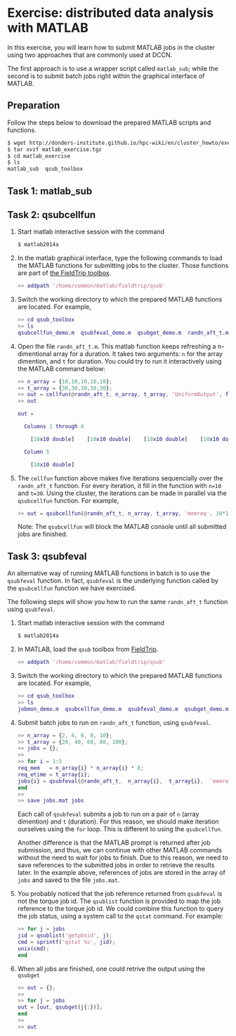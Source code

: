 # Exercise: distributed data analysis with MATLAB 

In this exercise, you will learn how to submit MATLAB jobs in the cluster using two approaches that are commonly used at DCCN.

The first approach is to use a wrapper script called `matlab_sub`; while the second is to submit batch jobs right within the graphical interface of MATLAB.

## Preparation

Follow the steps below to download the prepared MATLAB scripts and functions.

```bash
$ wget http://donders-institute.github.io/hpc-wiki/en/cluster_howto/exercise_3/matlab_exercise.tgz
$ tar xvzf matlab_exercise.tgz
$ cd matlab_exercise
$ ls
matlab_sub  qsub_toolbox
```

## Task 1: matlab_sub

## Task 2: qsubcellfun

1. Start matlab interactive session with the command

    ```bash
    $ matlab2014a
    ```

2. In the matlab graphical interface, type the following commands to load the MATLAB functions for submitting jobs to the cluster.  Those functions are part of [the FieldTrip toolbox](http://www.fieldtriptoolbox.org/).

    ```matlab
    >> addpath '/home/common/matlab/fieldtrip/qsub' 
    ```

3. Switch the working directory to which the prepared MATLAB functions are located. For example,

    ```matlab
    >> cd qsub_toolbox
    >> ls
    qsubcellfun_demo.m  qsubfeval_demo.m  qsubget_demo.m  randn_aft_t.m
    ```

4. Open the file `randn_aft_t.m`.  This matlab function keeps refreshing a n-dimentional array for a duration.  It takes two arguments: `n` for the array dimention, and `t` for duration. You could try to run it interactively using the MATLAB command below:

    ```matlab
    >> n_array = {10,10,10,10,10};
    >> t_array = {30,30,30,30,30};
    >> out = cellfun(@randn_aft_t, n_array, t_array, 'UniformOutput', false);
    >> out

    out = 

      Columns 1 through 4

        [10x10 double]    [10x10 double]    [10x10 double]    [10x10 double]

      Column 5

        [10x10 double]
    ```

5. The `cellfun` function above makes five iterations sequencially over the `randn_aft_t` function.  For every iteration, it fill in the function with `n=10` and `t=30`.  Using the cluster, the iterations can be made in parallel via the `qsubcellfun` function. For example,

    ```matlab
    >> out = qsubcellfun(@randn_aft_t, n_array, t_array, 'memreq', 10*10*8, 'timreq', 30, 'stack', 1);
    ```

    Note: The `qsubcellfun` will block the MATLAB console until all submitted jobs are finished.

## Task 3: qsubfeval

An alternative way of running MATLAB functions in batch is to use the `qsubfeval` function.  In fact, `qsubfeval` is the underlying function called by the `qsubcellfun` function we have exercised.

The following steps will show you how to run the same `randn_aft_t` function using `qsubfeval`.  

1. Start matlab interactive session with the command

    ```bash
    $ matlab2014a
    ```

2. In MATLAB, load the `qsub` toolbox from [FieldTrip](http://www.fieldtrip.org). 

    ```matlab
    >> addpath '/home/common/matlab/fieldtrip/qsub'
    ```

3. Switch the working directory to which the prepared MATLAB functions are located. For example,

    ```matlab
    >> cd qsub_toolbox
    >> ls
    jobmon_demo.m  qsubcellfun_demo.m  qsubfeval_demo.m  qsubget_demo.m  randn_aft_t.m
    ```

4. Submit batch jobs to run on `randn_aft_t` function, using `qsubfeval`.

    ```matlab
    >> n_array = {2, 4, 6, 8, 10};
    >> t_array = {20, 40, 60, 80, 100};
    >> jobs = {};
    >>
    >> for i = 1:5
    req_mem   = n_array{i} * n_array{i} * 8;
    req_etime = t_array{i};
    jobs{i} = qsubfeval(@randn_aft_t,  n_array{i},  t_array{i},  'memreq',  req_mem,  'timreq',  req_etime);
    end
    >>
    >> save jobs.mat jobs
    ```

    Each call of `qsubfeval` submits a job to run on a pair of `n` (array dimention) and `t` (duration). For this reason, we should make iteration ourselves using the `for` loop.  This is different to using the `qsubcellfun`.

    Another difference is that the MATLAB prompt is returned after job submission, and thus, we can continue with other MATLAB commands without the need to wait for jobs to finish.  Due to this reason, we need to save references to the submitted jobs in order to retrieve the results later.  In the example above, references of jobs are stored in the array of `jobs` and saved to the file `jobs.mat`.

5. You probably noticed that the job reference returned from `qsubfeval` is not the torque job id. The `qsublist` function is provided to map the job reference to the torque job id. We could combine this function to query the job status, using a system call to the `qstat` command.  For example:

    ```matlab
    >> for j = jobs
    jid = qsublist('getpbsid', j);
    cmd = sprintf('qstat %s', jid);
    unix(cmd);
    end
    ```

6. When all jobs are finished, one could retrive the output using the `qsubget` 

   ```matlab
   >> out = {};
   >>
   >> for j = jobs
   out = [out, qsubget(j{:})];
   end
   >>
   >> out
   ```
